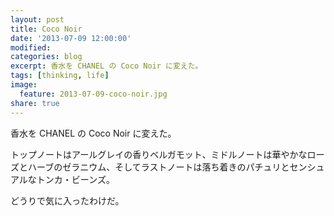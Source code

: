 ```yaml
---
layout: post
title: Coco Noir
date: '2013-07-09 12:00:00'
modified:
categories: blog
excerpt: 香水を CHANEL の Coco Noir に変えた。
tags: [thinking, life]
image:
  feature: 2013-07-09-coco-noir.jpg
share: true
---
```


香水を CHANEL の Coco Noir に変えた。

トップノートはアールグレイの香りベルガモット、ミドルノートは華やかなローズとハーブのゼラニウム、そしてラストノートは落ち着きのパチュリとセンシュアルなトンカ・ビーンズ。

どうりで気に入ったわけだ。